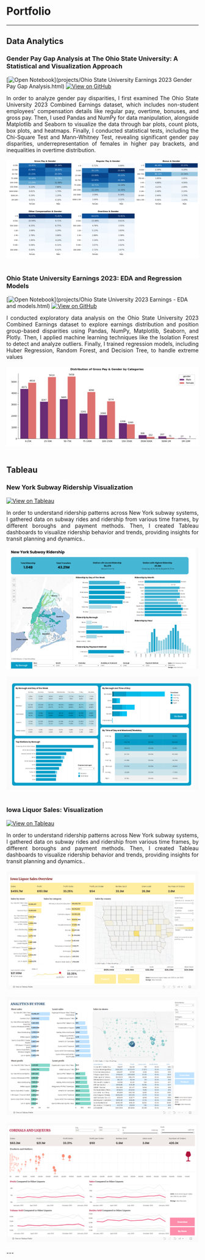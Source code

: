 # Portfolio
---
## Data Analytics
### Gender Pay Gap Analysis at The Ohio State University: A Statistical and Visualization Approach
[![Open Notebook](https://img.shields.io/badge/Jupyter-Open_Notebook-blue?logo=Jupyter)](projects/Ohio State University Earnings 2023 Gender Pay Gap Analysis.html)
[![View on GitHub](https://img.shields.io/badge/GitHub-View_on_GitHub-blue?logo=GitHub)](https://github.com/AlexHarrods/Ohio-State-University-Gender-Pay-Gap-2023-)

<div style="text-align: justify">In order to analyze gender pay disparities, I first examined The Ohio State University 2023 Combined Earnings dataset, which includes non-student employees’ compensation details like regular pay, overtime, bonuses, and gross pay. Then, I used Pandas and NumPy for data manipulation, alongside Matplotlib and Seaborn to visualize the data through bar plots, count plots, box plots, and heatmaps. Finally, I conducted statistical tests, including the Chi-Square Test and Mann-Whitney Test, revealing significant gender pay disparities, underrepresentation of females in higher pay brackets, and inequalities in overtime distribution.</div>
<br>
<center><img src="images/Screenshot 2024-09-20 132424.png"></center>
<br>

### Ohio State University Earnings 2023: EDA and Regression Models
[![Open Notebook](https://img.shields.io/badge/Jupyter-Open_Notebook-blue?logo=Jupyter)](projects/Ohio State University 2023 Earnings - EDA and models.html)
[![View on GitHub](https://img.shields.io/badge/GitHub-View_on_GitHub-blue?logo=GitHub)](https://github.com/AlexHarrods/Ohio-State-University-2023-Earnings---EDA-and-Models)
<div style="text-align: justify">I conducted exploratory data analysis on the Ohio State University 2023 Combined Earnings dataset to explore earnings distribution and position group-based disparities using Pandas, NumPy, Matplotlib, Seaborn, and Plotly. Then, I applied machine learning techniques like the Isolation Forest to detect and analyze outliers. Finally, I trained regression models, including Huber Regression, Random Forest, and Decision Tree, to handle extreme values</div>
<br>
<center><img src="images/Screenshot 2024-09-20 131237.png"></center>
<br>





## Tableau
### New York Subway Ridership Visualization
[![View on Tableau](https://img.shields.io/badge/Tableau-view_on_Tableau-blue?logo=Tableau
)](https://public.tableau.com/app/profile/alex.harrods/viz/NYCMTASubwayRidership/Dashboard1)
<div style="text-align: justify">In order to understand ridership patterns across New York subway systems, I gathered data on subway rides and ridership from various time frames, by different boroughs and payment methods. Then, I created Tableau dashboards to visualize ridership behavior and trends, providing insights for transit planning and dynamics..</div>
<br>
<center><img src="images/Subway1.png"></center>
<br>
<center><img src="images/Subway2.png"></center>
<br>

### Iowa Liquor Sales: Visualization
[![View on Tableau](https://img.shields.io/badge/Tableau-view_on_Tableau-blue?logo=Tableau
)](https://public.tableau.com/app/profile/alex.harrods/viz/IowaLiquorSalesOverview2021/D1)
<div style="text-align: justify">In order to understand ridership patterns across New York subway systems, I gathered data on subway rides and ridership from various time frames, by different boroughs and payment methods. Then, I created Tableau dashboards to visualize ridership behavior and trends, providing insights for transit planning and dynamics..</div>
<br>
<center><img src="images/Screenshot 2024-09-20 111943.png"></center>
<br>
<center><img src="images/Screenshot 2024-09-20 111836.png"></center>
<br>
<center><img src="images/Screenshot 2024-09-20 112033.png"></center>
<br>
---
